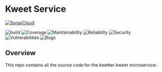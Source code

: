 # Kweet Service

[![SonarCloud](https://sonarcloud.io/images/project_badges/sonarcloud-orange.svg)](https://sonarcloud.io/dashboard?id=FHICT-Kwetter_kwetter-profile-service)

![build](https://github.com/FHICT-Kwetter/kwetter-kweet-service/workflows/cicd/badge.svg)
![Coverage](https://sonarcloud.io/api/project_badges/measure?project=FHICT-Kwetter_kwetter-kweet-service&metric=coverage)
![Maintainability](https://sonarcloud.io/api/project_badges/measure?project=FHICT-Kwetter_kwetter-kweet-service&metric=sqale_rating)
![Reliability](https://sonarcloud.io/api/project_badges/measure?project=FHICT-Kwetter_kwetter-kweet-service&metric=reliability_rating)
![Security](https://sonarcloud.io/api/project_badges/measure?project=FHICT-Kwetter_kwetter-kweet-service&metric=security_rating)
![Vulnerabilities](https://sonarcloud.io/api/project_badges/measure?project=FHICT-Kwetter_kwetter-kweet-service&metric=vulnerabilities)
![Bugs](https://sonarcloud.io/api/project_badges/measure?project=FHICT-Kwetter_kwetter-kweet-service&metric=bugs)

## Overview

This repo contains all the source code for the kwetter kweet microservice.


